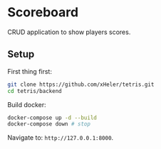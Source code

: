 # Scoreboard
CRUD application to show players scores.

## Setup
First thing first:
```sh
git clone https://github.com/xHeler/tetris.git
cd tetris/backend
```
Build docker:
```sh
docker-compose up -d --build
docker-compose down # stop
```
Navigate to: `http://127.0.0.1:8000`.